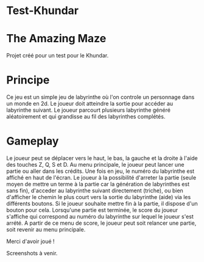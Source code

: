 # Test-Khundar

# The Amazing Maze

Projet créé pour un test pour le Khundar.

# Principe
Ce jeu est un simple jeu de labyrinthe où l'on controle un personnage dans un monde en 2d.
Le joueur doit atteindre la sortie pour accéder au labyrinthe suivant.
Le joueur parcourt plusieurs labyrinthe généré aléatoirement et qui grandisse au fil des labyrinthes complétés.

# Gameplay
Le joueur peut se déplacer vers le haut, le bas, la gauche et la droite à l'aide des touches Z, Q, S et D.
Au menu principale, le joueur peut lancer une partie ou aller dans les crédits.
Une fois en jeu, le numéro du labyrinthe est affiché en haut de l'écran. Le joueur à la possibilité d'arreter la partie (seule moyen de mettre un terme à la partie car la génération de labyrinthes est sans fin), d'acceder au labyrinthe suivant directement (triche), ou bien d'afficher le chemin le plus court vers la sortie du labyrinthe (aide) via les différents boutons.
Si le joueur souhaite mettre fin à la partie, il dispose d'un bouton pour cela.
Lorsqu'une partie est terminée, le score du joueur s'affiche qui correspond au numéro du labyrinthe sur lequel le joueur s'est arrété.
A partir de ce menu de score, le joueur peut soit relancer une partie, soit revenir au menu principale.

Merci d'avoir joué !

Screenshots à venir.
